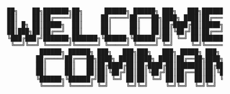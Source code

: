 <p align="center">
<pre align="center">
██╗    ██╗███████╗██╗      ██████╗ ██████╗ ███╗   ███╗███████╗    ██████╗  █████╗  ██████╗██╗  ██╗
██║    ██║██╔════╝██║     ██╔════╝██╔═══██╗████╗ ████║██╔════╝    ██╔══██╗██╔══██╗██╔════╝██║ ██╔╝
██║ █╗ ██║█████╗  ██║     ██║     ██║   ██║██╔████╔██║█████╗      ██████╔╝███████║██║     █████╔╝ 
██║███╗██║██╔══╝  ██║     ██║     ██║   ██║██║╚██╔╝██║██╔══╝      ██╔══██╗██╔══██║██║     ██╔═██╗ 
╚███╔███╔╝███████╗███████╗╚██████╗╚██████╔╝██║ ╚═╝ ██║███████╗    ██████╔╝██║  ██║╚██████╗██║  ██╗
 ╚══╝╚══╝ ╚══════╝╚══════╝ ╚═════╝ ╚═════╝ ╚═╝     ╚═╝╚══════╝    ╚═════╝ ╚═╝  ╚═╝ ╚═════╝╚═╝  ╚═╝
         ██████╗ ██████╗ ███╗   ███╗███╗   ███╗ █████╗ ███╗   ██╗██████╗ ███████╗██████╗          
        ██╔════╝██╔═══██╗████╗ ████║████╗ ████║██╔══██╗████╗  ██║██╔══██╗██╔════╝██╔══██╗         
        ██║     ██║   ██║██╔████╔██║██╔████╔██║███████║██╔██╗ ██║██║  ██║█████╗  ██████╔╝         
        ██║     ██║   ██║██║╚██╔╝██║██║╚██╔╝██║██╔══██║██║╚██╗██║██║  ██║██╔══╝  ██╔══██╗         
        ╚██████╗╚██████╔╝██║ ╚═╝ ██║██║ ╚═╝ ██║██║  ██║██║ ╚████║██████╔╝███████╗██║  ██║         
         ╚═════╝ ╚═════╝ ╚═╝     ╚═╝╚═╝     ╚═╝╚═╝  ╚═╝╚═╝  ╚═══╝╚═════╝ ╚══════╝╚═╝  ╚═╝         
</pre>
</p>
